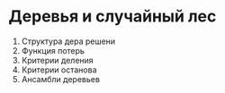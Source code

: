 # Деревья и случайный лес

1. Структура дера решени
2. Функция потерь
3. Критерии деления
4. Критерии останова
5. Ансамбли деревьев
